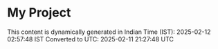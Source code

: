 # My Project

This content is dynamically generated in Indian Time (IST): 2025-02-12 02:57:48 IST
Converted to UTC: 2025-02-11 21:27:48 UTC
